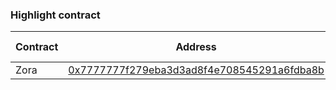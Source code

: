 ### Highlight contract

| Contract | Address                                                                                                            | Chain ID |
| -------- | ------------------------------------------------------------------------------------------------------------------ | -------- |
| Zora     | [0x7777777f279eba3d3ad8f4e708545291a6fdba8b](https://www.onceupon.gg/0x7777777f279eba3d3ad8f4e708545291a6fdba8b:0) | Multiple |
